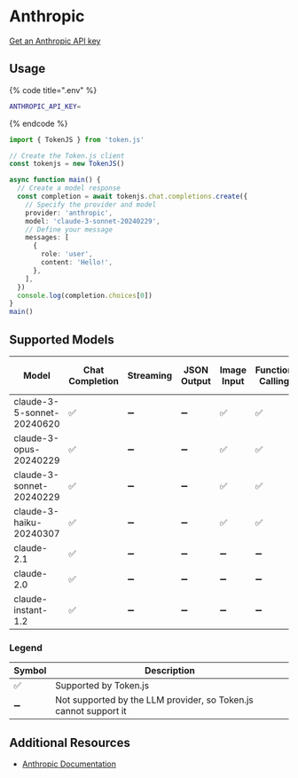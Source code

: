 # Anthropic

[Get an Anthropic API key](https://console.anthropic.com/settings/keys)

## Usage

{% code title=".env" %}
```bash
ANTHROPIC_API_KEY=
```
{% endcode %}

```typescript
import { TokenJS } from 'token.js'

// Create the Token.js client
const tokenjs = new TokenJS()

async function main() {
  // Create a model response
  const completion = await tokenjs.chat.completions.create({
    // Specify the provider and model
    provider: 'anthropic',
    model: 'claude-3-sonnet-20240229',
    // Define your message
    messages: [
      {
        role: 'user',
        content: 'Hello!',
      },
    ],
  })
  console.log(completion.choices[0])
}
main()
```

<!-- compatibility -->
## Supported Models

| Model                      | Chat Completion | Streaming | JSON Output | Image Input | Function Calling | N > 1 |
| -------------------------- | --------------- | --------- | ----------- | ----------- | ---------------- | ----- |
| claude-3-5-sonnet-20240620 | ✅               | ➖         | ➖           | ✅           | ✅                | ➖     |
| claude-3-opus-20240229     | ✅               | ➖         | ➖           | ✅           | ✅                | ➖     |
| claude-3-sonnet-20240229   | ✅               | ➖         | ➖           | ✅           | ✅                | ➖     |
| claude-3-haiku-20240307    | ✅               | ➖         | ➖           | ✅           | ✅                | ➖     |
| claude-2.1                 | ✅               | ➖         | ➖           | ➖           | ➖                | ➖     |
| claude-2.0                 | ✅               | ➖         | ➖           | ➖           | ➖                | ➖     |
| claude-instant-1.2         | ✅               | ➖         | ➖           | ➖           | ➖                | ➖     |

### Legend
| Symbol             | Description                           |
|--------------------|---------------------------------------|
| :white_check_mark: | Supported by Token.js                 |
| :heavy_minus_sign: | Not supported by the LLM provider, so Token.js cannot support it     |
<!-- end compatibility -->

## Additional Resources

* [Anthropic Documentation](https://docs.anthropic.com)
